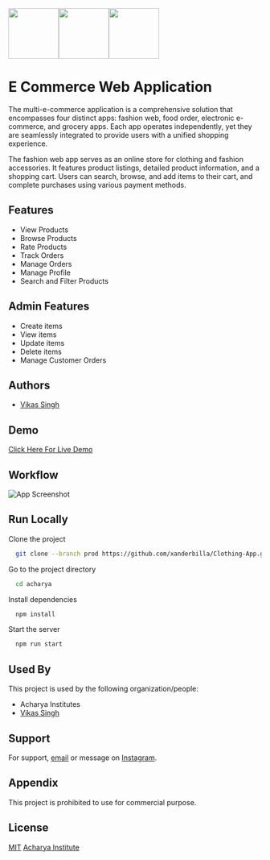 <div style="display:flex;">
  <img src="https://i.imgur.com/6bvTjCh.png" alt="" height="100px" width="100px"> 
  <img src="https://www.pngall.com/wp-content/uploads/5/Vertical-Line-PNG-Images.png" alt="" height="100px">
<img src="https://i.imgur.com/G6sWWqH.png" alt="" height="100px" >
  </div>

# E Commerce Web Application

The multi-e-commerce application is a comprehensive solution that encompasses four distinct apps: fashion web, food order, electronic e-commerce, and grocery apps. Each app operates independently, yet they are seamlessly integrated to provide users with a unified shopping experience.

The fashion web app serves as an online store for clothing and fashion accessories. It features product listings, detailed product information, and a shopping cart. Users can search, browse, and add items to their cart, and complete purchases using various payment methods.

## Features

* View Products
* Browse Products
* Rate Products
* Track Orders
* Manage Orders
* Manage Profile
* Search and Filter Products

## Admin Features
* Create items
* View items
* Update items
* Delete items
* Manage Customer Orders

## Authors

- [Vikas Singh](https://www.github.com/octokatherine)


## Demo

[Click Here For Live Demo](https://fashion.xanderbilla.com)

## Workflow

![App Screenshot](https://i.imgur.com/8EE3Lo8.png)

## Run Locally

Clone the project

```bash
  git clone --branch prod https://github.com/xanderbilla/Clothing-App.git
```

Go to the project directory

```bash
  cd acharya
```

Install dependencies

```bash
  npm install
```

Start the server

```bash
  npm run start
```


## Used By

This project is used by the following organization/people:

- Acharya Institutes
- [Vikas Singh](https://github.com/xanderbilla)

## Support

For support, [email](mailto:xanderbilla@gmail.com) or message on [Instagram](https://instagram.com/xanderbilla).


## Appendix

This project is prohibited to use for commercial purpose.


## License

[MIT](https://choosealicense.com/licenses/mit/)
[Acharya Institute](https://www.acharya.ac.in/)
